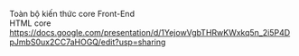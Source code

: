 Toàn bộ kiến thức core Front-End <br>
HTML core <br>
https://docs.google.com/presentation/d/1YejowVgbTHRwKWxkq5n_2i5P4DpJmbS0ux2CC7aHOGQ/edit?usp=sharing
